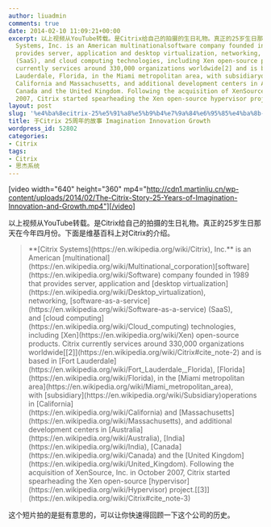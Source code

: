 ```yaml
---
author: liuadmin
comments: true
date: 2014-02-10 11:09:21+00:00
excerpt: 以上视频从YouTube转载。是Citrix给自己的拍摄的生日礼物。真正的25岁生日那天在今年四月份。下面是维基百科上对Citrix的介绍。\r<br />\r<br />Citrix
  Systems, Inc. is an American multinationalsoftware company founded in 1989 that
  provides server, application and desktop virtualization, networking, software-as-a-service
  (SaaS), and cloud computing technologies, including Xen open-source products. Citrix
  currently services around 330,000 organizations worldwide[2] and is based in Fort
  Lauderdale, Florida, in the Miami metropolitan area, with subsidiaryoperations in
  California and Massachusetts, and additional development centers in Australia, India,
  Canada and the United Kingdom. Following the acquisition of XenSource, Inc. in October
  2007, Citrix started spearheading the Xen open-source hypervisor project.[3]\r<br />\r<br />这个短片拍的是挺有意思的，可以让你快速得回顾一下这个公司的历史。
layout: post
slug: '%e4%ba%8ecitrix-25%e5%91%a8%e5%b9%b4%e7%9a%84%e6%95%85%e4%ba%8b-imagination-innovation-growth'
title: 于Citrix 25周年的故事 Imagination Innovation Growth
wordpress_id: 52802
categories:
- Citrix
tags:
- Citrix
- 思杰系统
---
```


[video width="640" height="360" mp4="http://cdn1.martinliu.cn/wp-content/uploads/2014/02/The-Citrix-Story-25-Years-of-Imagination-Innovation-and-Growth.mp4"][/video]

以上视频从YouTube转载。是Citrix给自己的拍摄的生日礼物。真正的25岁生日那天在今年四月份。下面是维基百科上对Citrix的介绍。


<blockquote>**[Citrix Systems](https://en.wikipedia.org/wiki/Citrix), Inc.** is an American [multinational](https://en.wikipedia.org/wiki/Multinational_corporation)[software](https://en.wikipedia.org/wiki/Software) company founded in 1989 that provides server, application and [desktop virtualization](https://en.wikipedia.org/wiki/Desktop_virtualization), networking, [software-as-a-service](https://en.wikipedia.org/wiki/Software-as-a-service) (SaaS), and [cloud computing](https://en.wikipedia.org/wiki/Cloud_computing) technologies, including [Xen](https://en.wikipedia.org/wiki/Xen) open-source products. Citrix currently services around 330,000 organizations worldwide[[2]](https://en.wikipedia.org/wiki/Citrix#cite_note-2) and is based in [Fort Lauderdale](https://en.wikipedia.org/wiki/Fort_Lauderdale,_Florida), [Florida](https://en.wikipedia.org/wiki/Florida), in the [Miami metropolitan area](https://en.wikipedia.org/wiki/Miami_metropolitan_area), with [subsidiary](https://en.wikipedia.org/wiki/Subsidiary)operations in [California](https://en.wikipedia.org/wiki/California) and [Massachusetts](https://en.wikipedia.org/wiki/Massachusetts), and additional development centers in [Australia](https://en.wikipedia.org/wiki/Australia), [India](https://en.wikipedia.org/wiki/India), [Canada](https://en.wikipedia.org/wiki/Canada) and the [United Kingdom](https://en.wikipedia.org/wiki/United_Kingdom). Following the acquisition of XenSource, Inc. in October 2007, Citrix started spearheading the Xen open-source [hypervisor](https://en.wikipedia.org/wiki/Hypervisor) project.[[3]](https://en.wikipedia.org/wiki/Citrix#cite_note-3)</blockquote>


这个短片拍的是挺有意思的，可以让你快速得回顾一下这个公司的历史。
